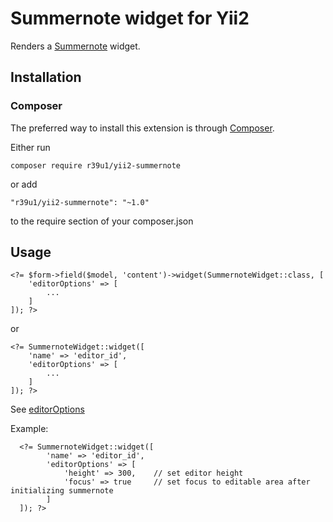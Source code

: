# Summernote widget for Yii2

Renders a [Summernote](https://summernote.org/) widget.

## Installation

### Composer

The preferred way to install this extension is through [Composer](http://getcomposer.org/).

Either run

	composer require r39u1/yii2-summernote

or add

	"r39u1/yii2-summernote": "~1.0"

to the require section of your composer.json

## Usage

	<?= $form->field($model, 'content')->widget(SummernoteWidget::class, [
        'editorOptions' => [
            ...
        ]
	]); ?>

or

	<?= SummernoteWidget::widget([
        'name' => 'editor_id',
        'editorOptions' => [
            ...
        ]
	]); ?>

See [editorOptions](https://summernote.org/getting-started/#height-and-focus)

Example:

```
  <?= SummernoteWidget::widget([
        'name' => 'editor_id',
        'editorOptions' => [
            'height' => 300,    // set editor height
            'focus' => true     // set focus to editable area after initializing summernote
        ]
  ]); ?>
```
